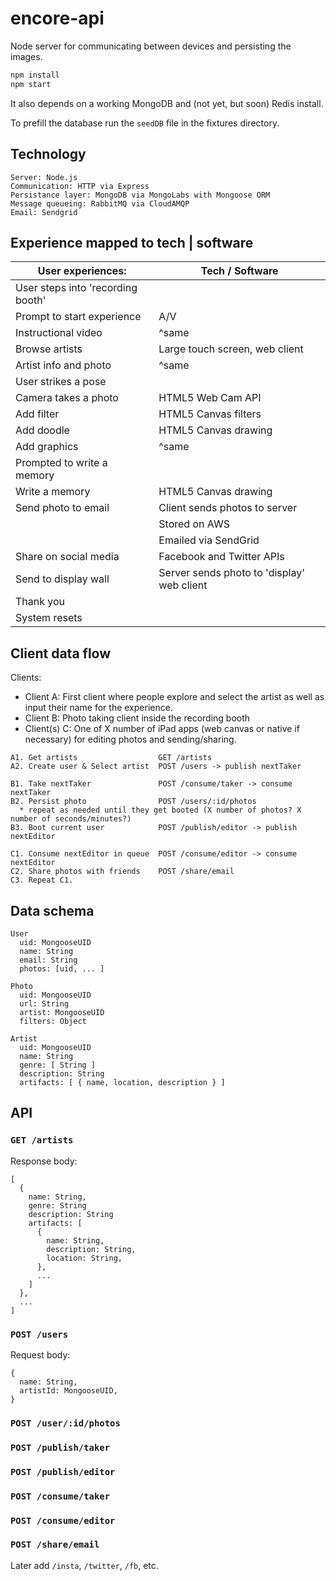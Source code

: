 # encore-api

Node server for communicating between devices and persisting the images.

```Bash
npm install
npm start
```

It also depends on a working MongoDB and (not yet, but soon) Redis install.

To prefill the database run the `seedDB` file in the fixtures directory.


## Technology

```
Server: Node.js
Communication: HTTP via Express
Persistance layer: MongoDB via MongoLabs with Mongoose ORM
Message queueing: RabbitMQ via CloudAMQP
Email: Sendgrid
```

## Experience mapped to tech | software

| User experiences:                 | Tech / Software                            |
|-----------------------------------|--------------------------------------------|
| User steps into 'recording booth' |                                            |
| Prompt to start experience        | A/V                                        |
| Instructional video               | ^same                                      |
| Browse artists                    | Large touch screen, web client             |
| Artist info and photo             | ^same                                      |
| User strikes a pose               |                                            |
| Camera takes a photo              | HTML5 Web Cam API                          |
| Add filter                        | HTML5 Canvas filters                       |
| Add doodle                        | HTML5 Canvas drawing                       |
| Add graphics                      | ^same                                      |
| Prompted to write a memory        |                                            |
| Write a memory                    | HTML5 Canvas drawing                       |
| Send photo to email               | Client sends photos to server              |
|                                   | Stored on AWS                              |
|                                   | Emailed via SendGrid                       |
| Share on social media             | Facebook and Twitter APIs                  |
| Send to display wall              | Server sends photo to 'display' web client |
| Thank you                         |                                            |
| System resets                     |                                            |


## Client data flow

Clients:
* Client A: First client where people explore and select the artist as well as input their name for the experience.
* Client B: Photo taking client inside the recording booth
* Client(s) C: One of X number of iPad apps (web canvas or native if necessary) for editing photos and sending/sharing.

```
A1. Get artists                  GET /artists
A2. Create user & Select artist  POST /users -> publish nextTaker

B1. Take nextTaker               POST /consume/taker -> consume nextTaker
B2. Persist photo                POST /users/:id/photos
  * repeat as needed until they get booted (X number of photos? X number of seconds/minutes?)
B3. Boot current user            POST /publish/editor -> publish nextEditor

C1. Consume nextEditor in queue  POST /consume/editor -> consume nextEditor
C2. Share photos with friends    POST /share/email
C3. Repeat C1.
```

## Data schema

```
User
  uid: MongooseUID
  name: String
  email: String
  photos: [uid, ... ]

Photo
  uid: MongooseUID
  url: String
  artist: MongooseUID
  filters: Object

Artist
  uid: MongooseUID
  name: String
  genre: [ String ]
  description: String
  artifacts: [ { name, location, description } ]
```


## API

### `GET /artists`

Response body:
```
[
  {
    name: String,
    genre: String
    description: String
    artifacts: [
      {
        name: String,
        description: String,
        location: String,
      },
      ...
    ]
  },
  ...
]
```

### `POST /users`

Request body:
```
{
  name: String,
  artistId: MongooseUID,
}
```

### `POST /user/:id/photos`

### `POST /publish/taker`

### `POST /publish/editor`

### `POST /consume/taker`

### `POST /consume/editor`

### `POST /share/email`

Later add `/insta`, `/twitter`, `/fb`, etc.
